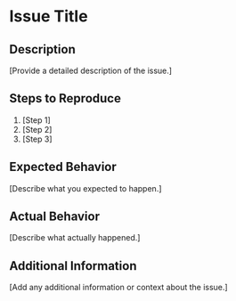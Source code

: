 # Issue Title

## Description

[Provide a detailed description of the issue.]

## Steps to Reproduce

1. [Step 1]
2. [Step 2]
3. [Step 3]

## Expected Behavior

[Describe what you expected to happen.]

## Actual Behavior

[Describe what actually happened.]

## Additional Information

[Add any additional information or context about the issue.]
